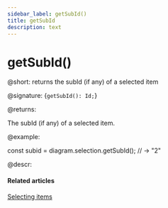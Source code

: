```yaml
---
sidebar_label: getSubId()
title: getSubId
description: text
---
```


# getSubId()

@short: returns the subId (if any) of a selected item

@signature: {`getSubId(): Id;`}

@returns:

The subId (if any) of a selected item.

@example:

const subid = diagram.selection.getSubId(); // -> "2"

@descr:

#### Related articles

[Selecting items](../../../guides/manipulating_items/#selecting-items)
